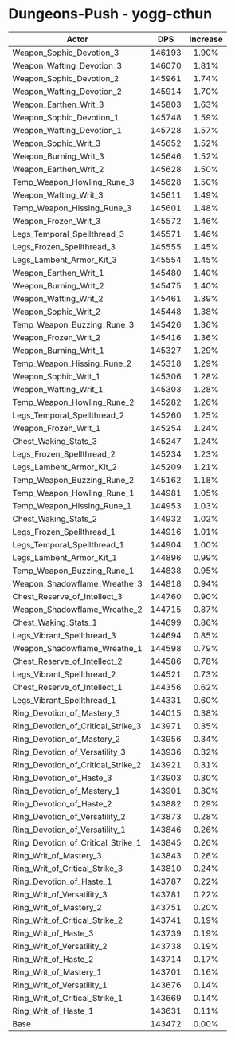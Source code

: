 # Dungeons-Push - yogg-cthun
| Actor | DPS | Increase |
|---|:---:|:---:|
|Weapon_Sophic_Devotion_3|146193|1.90%|
|Weapon_Wafting_Devotion_3|146070|1.81%|
|Weapon_Sophic_Devotion_2|145961|1.74%|
|Weapon_Wafting_Devotion_2|145914|1.70%|
|Weapon_Earthen_Writ_3|145803|1.63%|
|Weapon_Sophic_Devotion_1|145748|1.59%|
|Weapon_Wafting_Devotion_1|145728|1.57%|
|Weapon_Sophic_Writ_3|145652|1.52%|
|Weapon_Burning_Writ_3|145646|1.52%|
|Weapon_Earthen_Writ_2|145628|1.50%|
|Temp_Weapon_Howling_Rune_3|145628|1.50%|
|Weapon_Wafting_Writ_3|145611|1.49%|
|Temp_Weapon_Hissing_Rune_3|145601|1.48%|
|Weapon_Frozen_Writ_3|145572|1.46%|
|Legs_Temporal_Spellthread_3|145571|1.46%|
|Legs_Frozen_Spellthread_3|145555|1.45%|
|Legs_Lambent_Armor_Kit_3|145554|1.45%|
|Weapon_Earthen_Writ_1|145480|1.40%|
|Weapon_Burning_Writ_2|145475|1.40%|
|Weapon_Wafting_Writ_2|145461|1.39%|
|Weapon_Sophic_Writ_2|145448|1.38%|
|Temp_Weapon_Buzzing_Rune_3|145426|1.36%|
|Weapon_Frozen_Writ_2|145416|1.36%|
|Weapon_Burning_Writ_1|145327|1.29%|
|Temp_Weapon_Hissing_Rune_2|145318|1.29%|
|Weapon_Sophic_Writ_1|145306|1.28%|
|Weapon_Wafting_Writ_1|145303|1.28%|
|Temp_Weapon_Howling_Rune_2|145282|1.26%|
|Legs_Temporal_Spellthread_2|145260|1.25%|
|Weapon_Frozen_Writ_1|145254|1.24%|
|Chest_Waking_Stats_3|145247|1.24%|
|Legs_Frozen_Spellthread_2|145234|1.23%|
|Legs_Lambent_Armor_Kit_2|145209|1.21%|
|Temp_Weapon_Buzzing_Rune_2|145162|1.18%|
|Temp_Weapon_Howling_Rune_1|144981|1.05%|
|Temp_Weapon_Hissing_Rune_1|144953|1.03%|
|Chest_Waking_Stats_2|144932|1.02%|
|Legs_Frozen_Spellthread_1|144916|1.01%|
|Legs_Temporal_Spellthread_1|144904|1.00%|
|Legs_Lambent_Armor_Kit_1|144896|0.99%|
|Temp_Weapon_Buzzing_Rune_1|144838|0.95%|
|Weapon_Shadowflame_Wreathe_3|144818|0.94%|
|Chest_Reserve_of_Intellect_3|144760|0.90%|
|Weapon_Shadowflame_Wreathe_2|144715|0.87%|
|Chest_Waking_Stats_1|144699|0.86%|
|Legs_Vibrant_Spellthread_3|144694|0.85%|
|Weapon_Shadowflame_Wreathe_1|144598|0.79%|
|Chest_Reserve_of_Intellect_2|144586|0.78%|
|Legs_Vibrant_Spellthread_2|144521|0.73%|
|Chest_Reserve_of_Intellect_1|144356|0.62%|
|Legs_Vibrant_Spellthread_1|144331|0.60%|
|Ring_Devotion_of_Mastery_3|144015|0.38%|
|Ring_Devotion_of_Critical_Strike_3|143971|0.35%|
|Ring_Devotion_of_Mastery_2|143956|0.34%|
|Ring_Devotion_of_Versatility_3|143936|0.32%|
|Ring_Devotion_of_Critical_Strike_2|143921|0.31%|
|Ring_Devotion_of_Haste_3|143903|0.30%|
|Ring_Devotion_of_Mastery_1|143901|0.30%|
|Ring_Devotion_of_Haste_2|143882|0.29%|
|Ring_Devotion_of_Versatility_2|143873|0.28%|
|Ring_Devotion_of_Versatility_1|143846|0.26%|
|Ring_Devotion_of_Critical_Strike_1|143845|0.26%|
|Ring_Writ_of_Mastery_3|143843|0.26%|
|Ring_Writ_of_Critical_Strike_3|143810|0.24%|
|Ring_Devotion_of_Haste_1|143787|0.22%|
|Ring_Writ_of_Versatility_3|143781|0.22%|
|Ring_Writ_of_Mastery_2|143751|0.20%|
|Ring_Writ_of_Critical_Strike_2|143741|0.19%|
|Ring_Writ_of_Haste_3|143739|0.19%|
|Ring_Writ_of_Versatility_2|143738|0.19%|
|Ring_Writ_of_Haste_2|143714|0.17%|
|Ring_Writ_of_Mastery_1|143701|0.16%|
|Ring_Writ_of_Versatility_1|143676|0.14%|
|Ring_Writ_of_Critical_Strike_1|143669|0.14%|
|Ring_Writ_of_Haste_1|143631|0.11%|
|Base|143472|0.00%|
